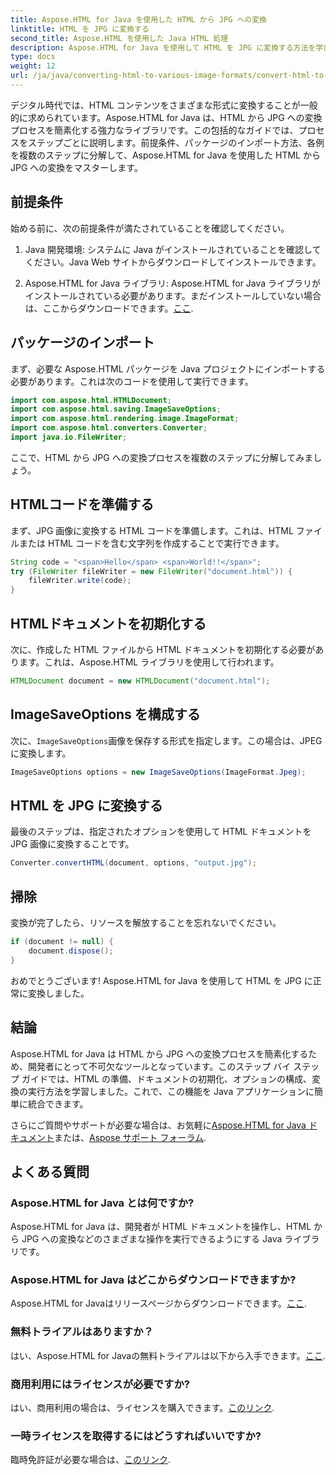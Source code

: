 ```yaml
---
title: Aspose.HTML for Java を使用した HTML から JPG への変換
linktitle: HTML を JPG に変換する
second_title: Aspose.HTML を使用した Java HTML 処理
description: Aspose.HTML for Java を使用して HTML を JPG に変換する方法を学びます。HTML から JPG へのシームレスな変換については、ステップバイステップのガイドに従ってください。
type: docs
weight: 12
url: /ja/java/converting-html-to-various-image-formats/convert-html-to-jpg/
---
```


デジタル時代では、HTML コンテンツをさまざまな形式に変換することが一般的に求められています。Aspose.HTML for Java は、HTML から JPG への変換プロセスを簡素化する強力なライブラリです。この包括的なガイドでは、プロセスをステップごとに説明します。前提条件、パッケージのインポート方法、各例を複数のステップに分解して、Aspose.HTML for Java を使用した HTML から JPG への変換をマスターします。

## 前提条件

始める前に、次の前提条件が満たされていることを確認してください。

1. Java 開発環境: システムに Java がインストールされていることを確認してください。Java Web サイトからダウンロードしてインストールできます。

2.  Aspose.HTML for Java ライブラリ: Aspose.HTML for Java ライブラリがインストールされている必要があります。まだインストールしていない場合は、ここからダウンロードできます。[ここ](https://releases.aspose.com/html/java/).

## パッケージのインポート

まず、必要な Aspose.HTML パッケージを Java プロジェクトにインポートする必要があります。これは次のコードを使用して実行できます。

```java
import com.aspose.html.HTMLDocument;
import com.aspose.html.saving.ImageSaveOptions;
import com.aspose.html.rendering.image.ImageFormat;
import com.aspose.html.converters.Converter;
import java.io.FileWriter;
```

ここで、HTML から JPG への変換プロセスを複数のステップに分解してみましょう。

## HTMLコードを準備する

まず、JPG 画像に変換する HTML コードを準備します。これは、HTML ファイルまたは HTML コードを含む文字列を作成することで実行できます。

```java
String code = "<span>Hello</span> <span>World!!</span>";
try (FileWriter fileWriter = new FileWriter("document.html")) {
    fileWriter.write(code);
}
```

## HTMLドキュメントを初期化する

次に、作成した HTML ファイルから HTML ドキュメントを初期化する必要があります。これは、Aspose.HTML ライブラリを使用して行われます。

```java
HTMLDocument document = new HTMLDocument("document.html");
```

## ImageSaveOptions を構成する

次に、`ImageSaveOptions`画像を保存する形式を指定します。この場合は、JPEG に変換します。

```java
ImageSaveOptions options = new ImageSaveOptions(ImageFormat.Jpeg);
```

## HTML を JPG に変換する

最後のステップは、指定されたオプションを使用して HTML ドキュメントを JPG 画像に変換することです。

```java
Converter.convertHTML(document, options, "output.jpg");
```

## 掃除

変換が完了したら、リソースを解放することを忘れないでください。

```java
if (document != null) {
    document.dispose();
}
```

おめでとうございます! Aspose.HTML for Java を使用して HTML を JPG に正常に変換しました。

## 結論

Aspose.HTML for Java は HTML から JPG への変換プロセスを簡素化するため、開発者にとって不可欠なツールとなっています。このステップ バイ ステップ ガイドでは、HTML の準備、ドキュメントの初期化、オプションの構成、変換の実行方法を学習しました。これで、この機能を Java アプリケーションに簡単に統合できます。

さらにご質問やサポートが必要な場合は、お気軽に[Aspose.HTML for Java ドキュメント](https://reference.aspose.com/html/java/)または、[Aspose サポート フォーラム](https://forum.aspose.com/).

## よくある質問

### Aspose.HTML for Java とは何ですか?
Aspose.HTML for Java は、開発者が HTML ドキュメントを操作し、HTML から JPG への変換などのさまざまな操作を実行できるようにする Java ライブラリです。

### Aspose.HTML for Java はどこからダウンロードできますか?
 Aspose.HTML for Javaはリリースページからダウンロードできます。[ここ](https://releases.aspose.com/html/java/).

### 無料トライアルはありますか？
はい、Aspose.HTML for Javaの無料トライアルは以下から入手できます。[ここ](https://releases.aspose.com/).

### 商用利用にはライセンスが必要ですか?
はい、商用利用の場合は、ライセンスを購入できます。[このリンク](https://purchase.aspose.com/buy).

### 一時ライセンスを取得するにはどうすればいいですか?
臨時免許証が必要な場合は、[このリンク](https://purchase.aspose.com/temporary-license/).